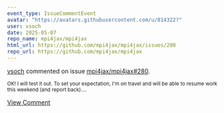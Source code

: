 ```yaml
---
event_type: IssueCommentEvent
avatar: "https://avatars.githubusercontent.com/u/814322?"
user: vsoch
date: 2025-05-07
repo_name: mpi4jax/mpi4jax
html_url: https://github.com/mpi4jax/mpi4jax/issues/280
repo_url: https://github.com/mpi4jax/mpi4jax
---
```


<a href='https://github.com/vsoch' target='_blank'>vsoch</a> commented on issue <a href='https://github.com/mpi4jax/mpi4jax/issues/280' target='_blank'>mpi4jax/mpi4jax#280</a>.

<small>OK! I will test it out. To set your expectation, I'm on travel and will be able to resume work this weekend (and report back)....</small>

<a href='https://github.com/mpi4jax/mpi4jax/issues/280' target='_blank'>View Comment</a>